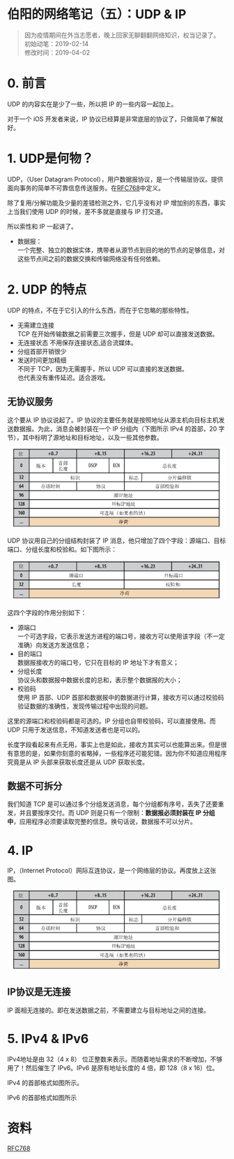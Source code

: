 # 伯阳的网络笔记（五）：UDP & IP
> 因为疫情期间在外当志愿者，晚上回家无聊翻翻网络知识，权当记录了。      
> 初始动笔：2019-02-14       
> 修改时间：2019-04-02

# 0. 前言
UDP 的内容实在是少了一些，所以把 IP 的一些内容一起加上。

对于一个 iOS 开发者来说，IP 协议已经算是非常底层的协议了，只做简单了解就好。

# 1. UDP是何物？

UDP，（User Datagram Protocol），用户数据报协议，是一个传输层协议。提供面向事务的简单不可靠信息传送服务。在[RFC768](https://tools.ietf.org/html/rfc768)中定义。

除了复用/分解功能及少量的差错检测之外，它几乎没有对 IP 增加别的东西，事实上当我们使用 UDP 的时候，差不多就是直接与 IP 打交道。

所以索性和 IP 一起讲了。

* 数据报：    
        一个完整、独立的数据实体，携带者从源节点到目的地的节点的足够信息，对这些节点间之前的数据交换和传输网络没有任何依赖。

# 2. UDP 的特点
UDP 的特点，不在于它引入的什么东西，而在于它忽略的那些特性。
* 无需建立连接    
        TCP 在开始传输数据之前需要三次握手，但是 UDP 却可以直接发送数据。
* 无连接状态
        不用保存连接状态,适合流媒体。
* 分组首部开销很少
* 发送时间更加精细    
        不同于 TCP，因为无需握手，所以 UDP 可以直接的发送数据。    
        也代表没有重传延迟。适合游戏。

## 无协议服务
这个要从 IP 协议说起了。IP 协议的主要任务就是按照地址从源主机向目标主机发送数据报。为此，消息会被封装在一个 IP 分组内（下图所示 IPv4 的首部，20 字节），其中标明了源地址和目标地址，以及一些其他参数。

![](https://github.com/BiBoyang/BoyangBlog/blob/master/Image/NetWork_22.png?raw=true)

UDP 协议用自己的分组结构封装了 IP 消息，他只增加了四个字段：源端口、目标端口、分组长度和校验和。如下图所示：

![](https://github.com/BiBoyang/BoyangBlog/blob/master/Image/NetWork_23.png?raw=true)

这四个字段的作用分别如下：
* 源端口    
        一个可选字段，它表示发送方进程的端口号，接收方可以使用该字段（不一定准确）向发送方发送信息；
* 目的端口    
        数据报接收方的端口号，它只在目标的 IP 地址下才有意义；
* 分组长度    
        协议头和数据报中数据长度的总和，表示整个数据报的大小；
* 校验码    
        使用 IP 首部、UDP 首部和数据报中的数据进行计算，接收方可以通过校验码验证数据的准确性，发现传输过程中出现的问题。

这里的源端口和校验码都是可选的。IP 分组也自带校验码，可以直接使用。而 UDP 只用于发送信息，不知道发送者也是可以的。

长度字段看起来有点无用，事实上也是如此，接收方其实可以也能算出来。但是很有意思的是，如果你刻意的省略掉，一些程序还可能犯错。因为你不知道应用程序究竟是从 IP 头部来获取长度还是从 UDP 获取长度。


## 数据不可拆分

我们知道 TCP 是可以通过多个分组发送消息，每个分组都有序号，丢失了还要重发，并且要按序交付。而 UDP 则是只有一个限制：**数据报必须封装在 IP 分组中**，应用程序必须要读取完整的信息。换句话说，数据报不可以分片。


# 4. IP
IP，（Internet Protocol）网际互连协议，是一个网络层的协议。再度放上这张图。

![](https://github.com/BiBoyang/BoyangBlog/blob/master/Image/NetWork_22.png?raw=true)

## IP协议是无连接
IP 面相无连接的。即在发送数据之前，不需要建立与目标地址之间的连接。


# 5. IPv4 & IPv6
IPv4地址是由 32（4 x 8） 位正整数来表示。而随着地址需求的不断增加，不够用了！然后催生了 IPv6。IPv6 是原有地址长度的 4 倍，即 128（8 x 16）位。

IPv4 的首部格式如图所示。

IPv6 的首部格式如图所示



# 资料
[RFC768](https://tools.ietf.org/html/rfc768)